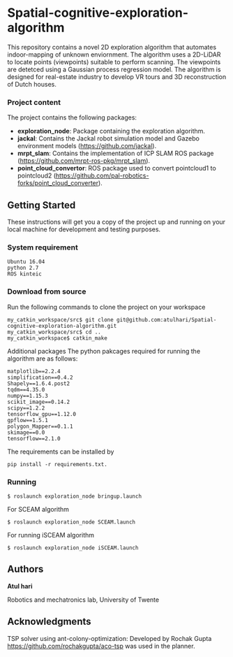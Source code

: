 # Spatial-cognitive-exploration-algorithm
This repository contains a novel 2D exploration algorithm that automates indoor-mapping of unknown enviornment. The algorithm uses a 2D-LiDAR to locate points (viewpoints) suitable to perform scanning. The viewpoints are detetced using a Gaussian process regression model. The algorithm is designed for real-estate industry to develop VR tours and 3D reconstruction of Dutch houses.

### Project content
The project contains the following packages:

* **exploration_node**: Package containing the exploration algorithm.
* **jackal**: Contains the Jackal robot simulation model and Gazebo environment models (https://github.com/jackal).
* **mrpt_slam**: Contains the implementation of ICP SLAM ROS package (https://github.com/mrpt-ros-pkg/mrpt_slam).
* **point_cloud_convertor**: ROS package used to convert pointcloud1 to pointcloud2 (https://github.com/pal-robotics-forks/point_cloud_converter).
## Getting Started
These instructions will get you a copy of the project up and running on your local machine for development and testing purposes.

### System requirement
```
Ubuntu 16.04
python 2.7
ROS kinteic
```
### Download from source
Run the following commands to clone the project on your workspace
```
my_catkin_workspace/src$ git clone git@github.com:atulhari/Spatial-cognitive-exploration-algorithm.git
my_catkin_workspace/src$ cd ..
my_catkin_workspace$ catkin_make
```
Additional packages
The python pakcages required for running the algorithm are as follows:
```
matplotlib==2.2.4
simplification==0.4.2
Shapely==1.6.4.post2
tqdm==4.35.0
numpy==1.15.3
scikit_image==0.14.2
scipy==1.2.2
tensorflow_gpu==1.12.0
gpflow==1.5.1
polygon_Mapper==0.1.1
skimage==0.0
tensorflow==2.1.0
```
The requirements can be installed by
```
pip install -r requirements.txt.
```
### Running
```
$ roslaunch exploration_node bringup.launch
```
For SCEAM algorithm
```
$ roslaunch exploration_node SCEAM.launch
```
For running iSCEAM algorithm
```
$ roslaunch exploration_node iSCEAM.launch
```
## Authors
**Atul hari**

Robotics and mechatronics lab, University of Twente

## Acknowledgments
TSP solver using ant-colony-optimization: Developed by Rochak Gupta https://github.com/rochakgupta/aco-tsp was used in the planner.
